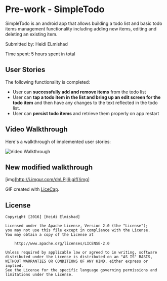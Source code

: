 # Pre-work - SimpleTodo

SimpleTodo is an android app that allows building a todo list and basic todo items management functionality including adding new items, editing and deleting an existing item.

Submitted by: Heidi ELmishad

Time spent: 5 hours spent in total

## User Stories

The following functionality is completed:

* User can **successfully add and remove items** from the todo list
* User can **tap a todo item in the list and bring up an edit screen for the todo item** and then have any changes to the text reflected in the todo list.
* User can **persist todo items** and retrieve them properly on app restart


## Video Walkthrough 

Here's a walkthrough of implemented user stories:

<img src='http://i.imgur.com/FFreo2m.gif%5B/img%5D' title='Video Walkthrough' width='' alt='Video Walkthrough' />

## New modified walkthrough

[img]http://i.imgur.com/dnLPjl9.gif[/img]

GIF created with [LiceCap](http://www.cockos.com/licecap/).

## License

    Copyright [2016] [Heidi Elmishad]

    Licensed under the Apache License, Version 2.0 (the "License");
    you may not use this file except in compliance with the License.
    You may obtain a copy of the License at

        http://www.apache.org/licenses/LICENSE-2.0

    Unless required by applicable law or agreed to in writing, software
    distributed under the License is distributed on an "AS IS" BASIS,
    WITHOUT WARRANTIES OR CONDITIONS OF ANY KIND, either express or implied.
    See the License for the specific language governing permissions and
    limitations under the License.
